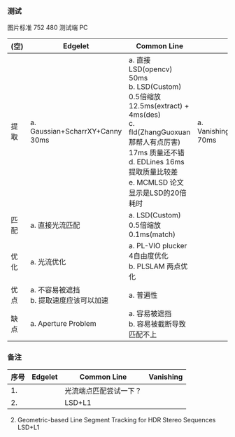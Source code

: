 <!--
 * @Author: Liu Weilong
 * @Date: 2021-03-09 10:31:43
 * @LastEditors: Liu Weilong 
 * @LastEditTime: 2021-03-11 15:35:40
 * @FilePath: /3rd-test-learning/38. line_feature/doc.md
 * @Description: 
-->
### 测试

图片标准 752 480
测试端 PC

(空)|Edgelet|Common Line|Vanishing
---|---|---|---
提取|a. Gaussian+ScharrXY+Canny 30ms|a. 直接LSD(opencv) 50ms<br>b. LSD(Custom) 0.5倍缩放 12.5ms(extract) + 4ms(des)<br> c. fld(ZhangGuoxuan那帮人有点厉害) 17ms 质量还不错<br> d. EDLines 16ms 提取质量比较差 <br>e. MCMLSD 论文显示是LSD的20倍耗时|a. VanishingPointDetection(3rdParty) 70ms
匹配|a. 直接光流匹配|a. LSD(Custom) 0.5倍缩放 0.1ms(match) |
优化|a. 光流优化|a. PL-VIO plucker 4自由度优化<br>b. PLSLAM 两点优化|
优点|a. 不容易被遮挡<br> b. 提取速度应该可以加速<br>|a. 普遍性|
缺点|a. Aperture Problem|a. 容易被遮挡<br>b. 容易被截断导致匹配不上|

### 备注

序号|Edgelet|Common Line|Vanishing
---|---|---|---
1. ||光流端点匹配尝试一下？|
2. ||LSD+L1|

2. Geometric-based Line Segment Tracking for HDR Stereo Sequences LSD+L1